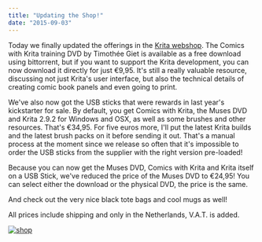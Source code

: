 ```yaml
---
title: "Updating the Shop!"
date: "2015-09-03"
---
```


Today we finally updated the offerings in the [Krita webshop](https://krita.org/support-us/shop/). The Comics with Krita training DVD by Timothée Giet is available as a free download using bittorrent, but if you want to support the Krita development, you can now download it directly for just €9,95. It's still a really valuable resource, discussing not just Krita's user interface, but also the technical details of creating comic book panels and even going to print.

We've also now got the USB sticks that were rewards in last year's kickstarter for sale. By default, you get Comics with Krita, the Muses DVD and Krita 2.9.2 for Windows and OSX, as well as some brushes and other resources. That's €34,95. For five euros more, I'll put the latest Krita builds and the latest brush packs on it before sending it out. That's a manual process at the moment since we release so often that it's impossible to order the USB sticks from the supplier with the right version pre-loaded!

Because you can now get the Muses DVD, Comics with Krita and Krita itself on a USB Stick, we've reduced the price of the Muses DVD to €24,95! You can select either the download or the physical DVD, the price is the same.

And check out the very nice black tote bags and cool mugs as well!

All prices include shipping and only in the Netherlands, V.A.T. is added.

[![shop](../images/shop.png)](https://krita.org/support-us/shop/)
